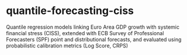 # quantile-forecasting-ciss
Quantile regression models linking Euro Area GDP growth with systemic financial stress (CISS), extended with ECB Survey of Professional Forecasters (SPF) point and distributional forecasts, and evaluated using probabilistic calibration metrics (Log Score, CRPS)
